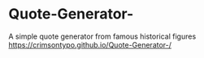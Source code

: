 # Quote-Generator-
A simple quote generator from famous historical figures
https://crimsontypo.github.io/Quote-Generator-/
